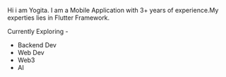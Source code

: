Hi i am Yogita. I am a Mobile Application with 3+ years of experience.My experties lies in Flutter Framework.

Currently Exploring - 
- Backend Dev
- Web Dev
- Web3
- AI
